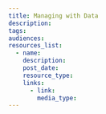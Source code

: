 ```yaml
---
title: Managing with Data
description:
tags:
audiences:
resources_list:
  - name:
    description:
    post_date:
    resource_type:
    links:
      - link:
        media_type:
---
```

